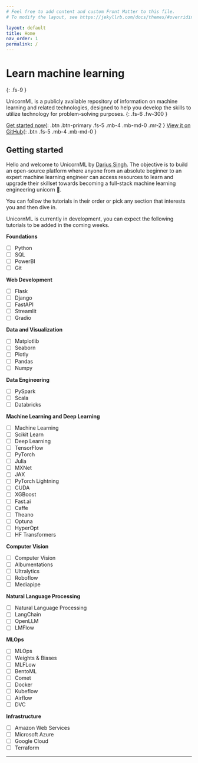 ```yaml
---
# Feel free to add content and custom Front Matter to this file.
# To modify the layout, see https://jekyllrb.com/docs/themes/#overriding-theme-defaults

layout: default
title: Home
nav_order: 1
permalink: /
---
```


# Learn machine learning

{: .fs-9 }

UnicornML is a publicly available repository of information on machine learning and related technologies, designed to help you develop the skills to utilize technology for problem-solving purposes.
{: .fs-6 .fw-300 }

[Get started now](#getting-started){: .btn .btn-primary .fs-5 .mb-4 .mb-md-0 .mr-2 }
[View it on GitHub][UnicornML Repo]{: .btn .fs-5 .mb-4 .mb-md-0 }

## Getting started

Hello and welcome to UnicornML by [Darius Singh][Darius Singh GitHub]. The objective is to build an open-source platform where anyone from an absolute beginner to an expert machine learning engineer can access resources to learn and upgrade their skillset towards becoming a full-stack machine learning engineering unicorn 🦄.

You can follow the tutorials in their order or pick any section that interests you and then dive in.

UnicornML is currently in development, you can expect the following tutorials to be added in the coming weeks.

**Foundations**

- [ ] Python
- [ ] SQL
- [ ] PowerBI
- [ ] Git

**Web Development**

- [ ] Flask
- [ ] Django
- [ ] FastAPI
- [ ] Streamlit
- [ ] Gradio

**Data and Visualization**

- [ ] Matplotlib
- [ ] Seaborn
- [ ] Plotly
- [ ] Pandas
- [ ] Numpy

**Data Engineering**

- [ ] PySpark
- [ ] Scala
- [ ] Databricks

**Machine Learning and Deep Learning**

- [ ] Machine Learning
- [ ] Scikit Learn
- [ ] Deep Learning
- [ ] TensorFlow
- [ ] PyTorch
- [ ] Julia
- [ ] MXNet
- [ ] JAX
- [ ] PyTorch Lightning
- [ ] CUDA
- [ ] XGBoost
- [ ] Fast.ai
- [ ] Caffe
- [ ] Theano
- [ ] Optuna
- [ ] HyperOpt
- [ ] HF Transformers

**Computer Vision**

- [ ] Computer Vision
- [ ] Albumentations
- [ ] Ultralytics
- [ ] Roboflow
- [ ] Mediapipe

**Natural Language Processing**

- [ ] Natural Language Processing
- [ ] LangChain
- [ ] OpenLLM
- [ ] LMFlow

**MLOps**

- [ ] MLOps
- [ ] Weights & Biases
- [ ] MLFLow
- [ ] BentoML
- [ ] Comet
- [ ] Docker
- [ ] Kubeflow
- [ ] Airflow
- [ ] DVC

**Infrastructure**

- [ ] Amazon Web Services
- [ ] Microsoft Azure
- [ ] Google Cloud
- [ ] Terraform

---

[UnicornML Repo]: https://github.com/dariussingh/unicorn-ml
[Darius Singh GitHub]: https://github.com/dariussingh
